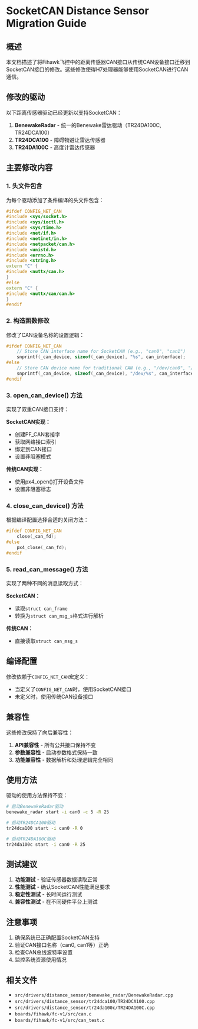 # SocketCAN Distance Sensor Migration Guide

## 概述

本文档描述了将Fihawk飞控中的距离传感器CAN接口从传统CAN设备接口迁移到SocketCAN接口的修改。这些修改使得H7处理器能够使用SocketCAN进行CAN通信。

## 修改的驱动

以下距离传感器驱动已经更新以支持SocketCAN：

1. **BenewakeRadar** - 统一的Benewake雷达驱动（TR24DA100C, TR24DCA100）
2. **TR24DCA100** - 障碍物避让雷达传感器
3. **TR24DA100C** - 高度计雷达传感器

## 主要修改内容

### 1. 头文件包含

为每个驱动添加了条件编译的头文件包含：

```cpp
#ifdef CONFIG_NET_CAN
#include <sys/socket.h>
#include <sys/ioctl.h>
#include <sys/time.h>
#include <net/if.h>
#include <netinet/in.h>
#include <netpacket/can.h>
#include <unistd.h>
#include <errno.h>
#include <string.h>
extern "C" {
#include <nuttx/can.h>
}
#else
extern "C" {
#include <nuttx/can/can.h>
}
#endif
```

### 2. 构造函数修改

修改了CAN设备名称的设置逻辑：

```cpp
#ifdef CONFIG_NET_CAN
    // Store CAN interface name for SocketCAN (e.g., "can0", "can1")
    snprintf(_can_device, sizeof(_can_device), "%s", can_interface);
#else
    // Store CAN device name for traditional CAN (e.g., "/dev/can0", "/dev/can1")
    snprintf(_can_device, sizeof(_can_device), "/dev/%s", can_interface);
#endif
```

### 3. open_can_device() 方法

实现了双重CAN接口支持：

**SocketCAN实现：**
- 创建PF_CAN套接字
- 获取网络接口索引
- 绑定到CAN接口
- 设置非阻塞模式

**传统CAN实现：**
- 使用px4_open()打开设备文件
- 设置非阻塞标志

### 4. close_can_device() 方法

根据编译配置选择合适的关闭方法：

```cpp
#ifdef CONFIG_NET_CAN
    close(_can_fd);
#else
    px4_close(_can_fd);
#endif
```

### 5. read_can_message() 方法

实现了两种不同的消息读取方式：

**SocketCAN：**
- 读取`struct can_frame`
- 转换为`struct can_msg_s`格式进行解析

**传统CAN：**
- 直接读取`struct can_msg_s`

## 编译配置

修改依赖于`CONFIG_NET_CAN`宏定义：

- 当定义了`CONFIG_NET_CAN`时，使用SocketCAN接口
- 未定义时，使用传统CAN设备接口

## 兼容性

这些修改保持了向后兼容性：

1. **API兼容性** - 所有公共接口保持不变
2. **参数兼容性** - 启动参数格式保持一致
3. **功能兼容性** - 数据解析和处理逻辑完全相同

## 使用方法

驱动的使用方法保持不变：

```bash
# 启动BenewakeRadar驱动
benewake_radar start -i can0 -c 5 -R 25

# 启动TR24DCA100驱动  
tr24dca100 start -i can0 -R 0

# 启动TR24DA100C驱动
tr24da100c start -i can0 -R 25
```

## 测试建议

1. **功能测试** - 验证传感器数据读取正常
2. **性能测试** - 确认SocketCAN性能满足要求
3. **稳定性测试** - 长时间运行测试
4. **兼容性测试** - 在不同硬件平台上测试

## 注意事项

1. 确保系统已正确配置SocketCAN支持
2. 验证CAN接口名称（can0, can1等）正确
3. 检查CAN总线波特率设置
4. 监控系统资源使用情况

## 相关文件

- `src/drivers/distance_sensor/benewake_radar/BenewakeRadar.cpp`
- `src/drivers/distance_sensor/tr24dca100/TR24DCA100.cpp`
- `src/drivers/distance_sensor/tr24da100c/TR24DA100C.cpp`
- `boards/fihawk/fc-v1/src/can.c`
- `boards/fihawk/fc-v1/src/can_test.c`
